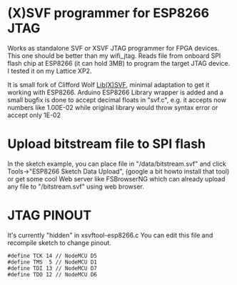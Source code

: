# (X)SVF programmer for ESP8266 JTAG

Works as standalone SVF or XSVF JTAG programmer
for FPGA devices. This one should be better than my wifi_jtag. 
Reads file from onboard SPI flash chip at ESP8266
(it can hold 3MB) to program the target JTAG device.
I tested it on my Lattice XP2.

It is small fork of Clifford Wolf [Lib(X)SVF](http://www.clifford.at/libxsvf/),
minimal adaptation to get it working with ESP8266.
Arduino ESP8266 Library wrapper is added and a small bugfix is done
to accept decimal floats in "svf.c", e.g. it accepts now numbers
like 1.00E-02 while original library would throw syntax error or
accept only 1E-02

# Upload bitstream file to SPI flash

In the sketch example, you can place file in 
"/data/bitstream.svf" and click Tools->"ESP8266 Sketch Data Upload",
(google a bit howto install that tool) or get some cool 
Web server like FSBrowserNG which can already
upload any file to "/bitstream.svf" using web browser.

# JTAG PINOUT

It's currently "hidden" in xsvftool-esp8266.c
You can edit this file and recompile sketch 
to change pinout.

    #define TCK 14 // NodeMCU D5
    #define TMS  5 // NodeMCU D1
    #define TDI 13 // NodeMCU D7
    #define TDO 12 // NodeMCU D6

